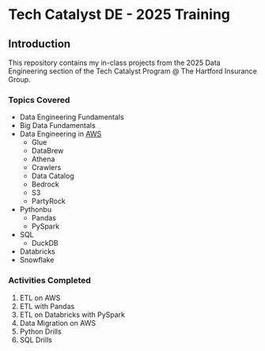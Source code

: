 # Tech Catalyst DE - 2025 Training
## Introduction
This repository contains my in-class projects from the 2025 Data Engineering section of the Tech Catalyst Program @ The Hartford Insurance Group.

### Topics Covered
* Data Engineering Fundamentals
* Big Data Fundamentals
* Data Engineering in [AWS](https://aws.amazon.com)
  * Glue
  * DataBrew
  * Athena
  * Crawlers
  * Data Catalog
  * Bedrock
  * S3
  * PartyRock
* Pythonbu
  * Pandas
  * PySpark
* SQL
  * DuckDB
* Databricks
* Snowflake

### Activities Completed
1. ETL on AWS
2. ETL with Pandas
3. ETL on Databricks with PySpark
4. Data Migration on AWS
5. Python Drills
6. SQL Drills
